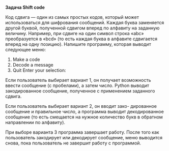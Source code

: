 
**Задача Shift code**

Код сдвига — один из самых простых кодов, который может использоваться для шифрования сообщений. Каждая буква заменяется
другой буквой, полученной сдвигом вперед по алфавиту на заданную величину. Например, при сдвиге на один символ строка
«abc» преобразуется в «bcd» (то есть каждая буква в алфавите сдвигается вперед на одну позицию). Напишите программу,
которая выводит следующее меню:

1) Make a code
2) Decode a message
3) Quit Enter your selection:

Если пользователь выбирает вариант 1, он получает возможность ввести сообщение (с пробелами), а затем число. Python
выводит закодированное сообщение, полученное с применением заданного сдвига.

Если пользователь выбирает вариант 2, он
вводит зако- дированное сообщение и правильное число, а программа выводит декодированное сообщение (то есть смещается на
нужное количество букв в обратном направлении по алфавиту). 

При выборе варианта 3 программа завершает работу. После того
как пользователь закодирует или декодирует сообщение, меню выводится снова, пока пользователь не завершит работу с
программой.

